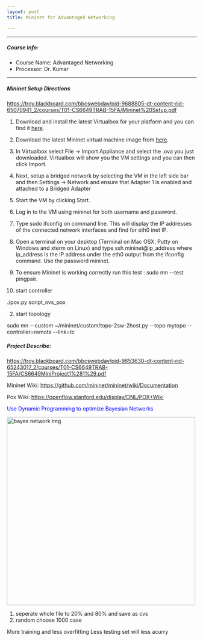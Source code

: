 ```yaml
---
layout: post
title: Mininet for Advantaged Networking

---
```


<style type="text/css">
    .index-image{
        color: blue;
    }
    .index-image:hover{
        cursor: pointer;
    }
</style>
<script type="text/javascript" src="http://cdn.mathjax.org/mathjax/latest/MathJax.js?config=TeX-AMS-MML_HTMLorMML"></script>

---

##### Course Info:

- Course Name: Advantaged Networking
- Processor: Dr. Kumar

---

##### Mininet Setup Directions

https://troy.blackboard.com/bbcswebdav/pid-9688805-dt-content-rid-65070941_2/courses/T01-CS6649TRAB-15FA/Mininet%20Setup.pdf

1. Download and install the latest Virtualbox for your platform and you can find it [here](https://www.virtualbox.org/wiki/Downloads).
2. Download the latest Mininet virtual machine image from [here](https://github.com/mininet/mininet/wiki/Mininet-VM-Images). 
3. In Virtualbox select File -> Import Appliance and select the .ova you just downloaded. Virtualbox will show you the VM settings and you can then click Import.
4. Next, setup a bridged network by selecting the VM in the left side bar and then Settings -> Network and ensure that Adapter 1 is enabled and attached to a Bridged Adapter
5. Start the VM by clicking Start.
6. Log in to the VM using mininet for both username and password.
7. Type sudo ifconfig on command line. This will display the IP addresses of the connected network interfaces and find for eth0 inet IP. 
8. Open a terminal on your desktop (Terminal on Mac OSX, Putty on Windows and xterm on Linux) and type ssh mininet@ip_address where ip_address is the IP address under the eth0 output from the ifconfig command. Use the password mininet.
9. To ensure Mininet is working correctly run this test : sudo mn --test pingpair.



1. start controller

./pox.py script_ovs_pox

2. start topology

sudo mn --custom ~/mininet/custom/topo-2sw-2host.py --topo mytopo --controller=remote --link=tc

##### Project Describe:

https://troy.blackboard.com/bbcswebdav/pid-9653630-dt-content-rid-65243017_2/courses/T01-CS6649TRAB-15FA/CS6649MiniProject1%281%29.pdf

Mininet Wiki: https://github.com/mininet/mininet/wiki/Documentation

Pox Wiki: https://openflow.stanford.edu/display/ONL/POX+Wiki

<div>
    <p class="index-image">Use Dynamic Programming to optimize Bayesian Networks</p>
    <img style="display: block" height="500px" src="https://d1b10bmlvqabco.cloudfront.net/attach/idl50807mpy3uf/ie7nqxpnv02351/ie7nqzbp7fvpw/MobilePhotoUpload.jpeg" alt="bayes network img" />
</div>


1. seperate whole file to 20% and 80% and save as cvs
2. random choose 1000 case

More training and less overfitting
Less testing set will less acurry

<script src="/js/jquery-2.1.3.min.js"></script>
<script type="text/javascript">
$(".index-image").click(function(){
    $(this).next().toggle() ;
});
</script>
